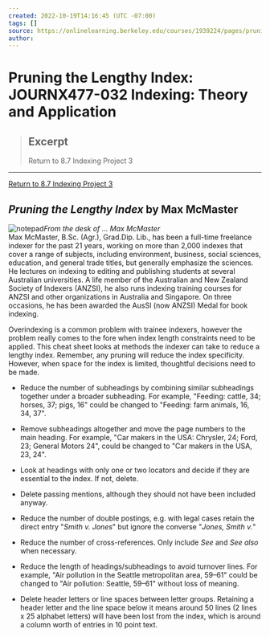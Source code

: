 ```yaml
---
created: 2022-10-19T14:16:45 (UTC -07:00)
tags: []
source: https://onlinelearning.berkeley.edu/courses/1939224/pages/pruning-the-lengthy-index
author: 
---
```


# Pruning the Lengthy Index: JOURNX477-032 Indexing: Theory and Application

> ## Excerpt
> Return to 8.7 Indexing Project 3

---
[Return to 8.7 Indexing Project 3](https://onlinelearning.berkeley.edu/courses/1939224/pages/8-dot-7-indexing-project-3 "8.7 Indexing Project 3")

## _Pruning the Lengthy Index_ by Max McMaster

![notepad](https://onlinelearning.berkeley.edu/courses/1939224/files/233565849/preview)_From the desk of ... Max McMaster_  
Max McMaster, B.Sc. (Agr.), Grad.Dip. Lib., has been a full-time freelance indexer for the past 21 years, working on more than 2,000 indexes that cover a range of subjects, including environment, business, social sciences, education, and general trade titles, but generally emphasize the sciences. He lectures on indexing to editing and publishing students at several Australian universities. A life member of the Australian and New Zealand Society of Indexers (ANZSI), he also runs indexing training courses for ANZSI and other organizations in Australia and Singapore. On three occasions, he has been awarded the AusSI (now ANZSI) Medal for book indexing.

Overindexing is a common problem with trainee indexers, however the problem really comes to the fore when index length constraints need to be applied. This cheat sheet looks at methods the indexer can take to reduce a lengthy index. Remember, any pruning will reduce the index specificity. However, when space for the index is limited, thoughtful decisions need to be made.

-   Reduce the number of subheadings by combining similar subheadings together under a broader subheading. For example, "Feeding: cattle, 34; horses, 37; pigs, 16" could be changed to "Feeding: farm animals, 16, 34, 37".
    
-   Remove subheadings altogether and move the page numbers to the main heading. For example, "Car makers in the USA: Chrysler, 24; Ford, 23; General Motors 24", could be changed to "Car makers in the USA, 23, 24".
    
-   Look at headings with only one or two locators and decide if they are essential to the index. If not, delete.
    
-   Delete passing mentions, although they should not have been included anyway.
    
-   Reduce the number of double postings, e.g. with legal cases retain the direct entry "_Smith v. Jones_" but ignore the converse "_Jones, Smith v._"
    
-   Reduce the number of cross-references. Only include _See_ and _See also_ when necessary.
    
-   Reduce the length of headings/subheadings to avoid turnover lines. For example, "Air pollution in the Seattle metropolitan area, 59–61" could be changed to "Air pollution: Seattle, 59–61" without loss of meaning.
    
-   Delete header letters or line spaces between letter groups. Retaining a header letter and the line space below it means around 50 lines (2 lines x 25 alphabet letters) will have been lost from the index, which is around a column worth of entries in 10 point text.
